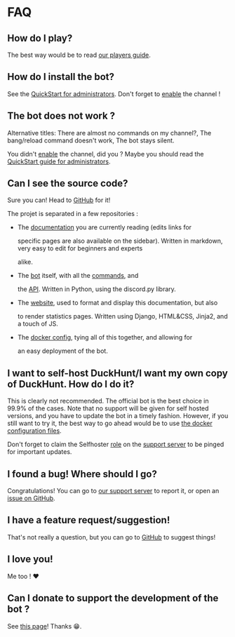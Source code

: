 # FAQ

## How do I play?

The best way would be to read [our players guide](players-quickstart.md).

## How do I install the bot?

See the [QuickStart for administrators](../bot-administration/admin-quickstart.md). Don't forget to [enable](https://duckhunt.me/commands/settings/enabled) the channel !

## The bot does not work ?

Alternative titles: There are almost no commands on my channel?, The bang/reload command doesn't work, The bot stays silent.

You didn't [enable](https://duckhunt.me/commands/settings/enabled) the channel, did you ? Maybe you should read the [QuickStart guide for administrators](../bot-administration/admin-quickstart.md).

## Can I see the source code?

Sure you can! Head to [GitHub](https://github.com/DuckHunt-discord) for it!

The projet is separated in a few repositories :

* The [documentation](https://github.com/DuckHunt-discord/duckhunt.me-docs) you are currently reading \(edits links for

  specific pages are also available on the sidebar\). Written in markdown, very easy to edit for beginners and experts

  alike.

* The [bot](https://github.com/DuckHunt-discord/DHV4) itself, with all the [commands](https://duckhunt.me/commands), and

  the [API](../the-duckhunt-api/channels-scores-and-stats.md). Written in Python, using the discord.py library.

* The [website](https://github.com/DuckHunt-discord/DHV4_Web), used to format and display this documentation, but also

  to render statistics pages. Written using Django, HTML&CSS, Jinja2, and a touch of JS.

* The [docker config](https://github.com/DuckHunt-discord/DuckHunt_Docker), tying all of this together, and allowing for

  an easy deployment of the bot.

## I want to self-host DuckHunt/I want my own copy of DuckHunt. How do I do it?

This is clearly not recommended. The official bot is the best choice in 99.9% of the cases. Note that no support will be given for self hosted versions, and you have to update the bot in a timely fashion. However, if you still want to try it, the best way to go ahead would be to use [the docker configuration files](https://github.com/DuckHunt-discord/DuckHunt_Docker).

Don't forget to claim the Selfhoster [role](../support-server/list-of-roles.md) on the [support server](https://discordapp.com/invite/2BksEkV) to be pinged for important updates.

## I found a bug! Where should I go?

Congratulations! You can go to [our support server](https://discordapp.com/invite/2BksEkV) to report it, or open an [issue on GitHub](https://github.com/DuckHunt-discord/DHV4/issues).

## I have a feature request/suggestion!

That's not really a question, but you can go to [GitHub](https://github.com/DuckHunt-discord/DHV4/issues) to suggest things!

## I love you!

Me too ! ❤️

## Can I donate to support the development of the bot ?

See [this page](how-to-contribute-to-the-bot.md)! Thanks 😁.

